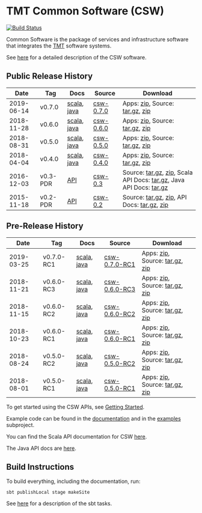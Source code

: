 TMT Common Software (CSW)
=========================
[![Build Status](http://ec2-35-154-215-191.ap-south-1.compute.amazonaws.com:8080/job/csw-dev/badge/icon)](http://ec2-35-154-215-191.ap-south-1.compute.amazonaws.com:8080/job/csw-dev/)

Common Software is the package of services and infrastructure software that integrates the [TMT](http://www.tmt.org) software systems.

See [here](https://tmtsoftware.github.io/csw/) for a detailed description of the CSW software.


Public Release History
----------------------

| Date | Tag | Docs | Source | Download |
|-----|-----|--------|-----|-----|
| 2019-06-14 | v0.7.0     | [scala](https://tmtsoftware.github.io/csw/0.7.0/api/scala/index.html), [java](https://tmtsoftware.github.io/csw/0.7.0/api/java/index.html) | [csw-0.7.0](https://github.com/tmtsoftware/csw/tree/v0.7.0)| Apps: [zip](https://github.com/tmtsoftware/csw/releases/download/v0.7.0/csw-apps-0.7.0.zip), Source: [tar.gz](https://github.com/tmtsoftware/csw/archive/v0.7.0.tar.gz), [zip](https://github.com/tmtsoftware/csw/archive/v0.7.0.zip) |
| 2018-11-28 | v0.6.0     | [scala](https://tmtsoftware.github.io/csw/0.6.0/api/scala/index.html), [java](https://tmtsoftware.github.io/csw/0.6.0/api/java/index.html) | [csw-0.6.0](https://github.com/tmtsoftware/csw/tree/v0.6.0)| Apps: [zip](https://github.com/tmtsoftware/csw/releases/download/v0.6.0/csw-apps-0.6.0.zip), Source: [tar.gz](https://github.com/tmtsoftware/csw/archive/v0.6.0.tar.gz), [zip](https://github.com/tmtsoftware/csw/archive/v0.6.0.zip) |
| 2018-08-31 | v0.5.0     | [scala](https://tmtsoftware.github.io/csw/0.5.0/api/scala/index.html), [java](https://tmtsoftware.github.io/csw/0.5.0/api/java/index.html) | [csw-0.5.0](https://github.com/tmtsoftware/csw/tree/v0.5.0)| Apps: [zip](https://github.com/tmtsoftware/csw/releases/download/v0.5.0/csw-apps-0.5.0.zip), Source: [tar.gz](https://github.com/tmtsoftware/csw/archive/v0.5.0.tar.gz), [zip](https://github.com/tmtsoftware/csw/archive/v0.5.0.zip) |
| 2018-04-04 | v0.4.0     | [scala](https://tmtsoftware.github.io/csw/0.4.0/api/scala/index.html), [java](https://tmtsoftware.github.io/csw/0.4.0/api/java/index.html) | [csw-0.4.0](https://github.com/tmtsoftware/csw/tree/v0.4.0)| Apps: [zip](https://github.com/tmtsoftware/csw/releases/download/v0.4.0/csw-apps-0.4.0.zip), Source: [tar.gz](https://github.com/tmtsoftware/csw/archive/v0.4.0.tar.gz), [zip](https://github.com/tmtsoftware/csw/archive/v0.4.0.zip) |
| 2016-12-03 | v0.3-PDR   | [API](http://tmtsoftware.github.io/csw/) | [csw-0.3](https://github.com/tmtsoftware/csw/tree/v0.3-PDR)| Source: [tar.gz](https://github.com/tmtsoftware/csw/archive/v0.3-PDR.tar.gz), [zip](https://github.com/tmtsoftware/csw/archive/v0.3-PDR.zip), Scala API Docs: [tar.gz](https://github.com/tmtsoftware/csw/releases/download/v0.3-PDR/csw-0.3-scaladoc.tar.gz), Java API Docs: [tar.gz](https://github.com/tmtsoftware/csw/releases/download/v0.3-PDR/csw-0.3-javadoc.tar.gz) |
| 2015-11-18 | v0.2-PDR   | [API](https://cdn.rawgit.com/tmtsoftware/csw/CSW-API-0.2-PDR/index.html) | [csw-0.2](https://github.com/tmtsoftware/csw/tree/v0.2-PDR)| Source: [tar.gz](https://github.com/tmtsoftware/csw/archive/v0.2-PDR.tar.gz), [zip](https://github.com/tmtsoftware/csw/archive/v0.2-PDR.zip), API Docs: [tar.gz](https://github.com/tmtsoftware/csw/archive/CSW-API-0.2-PDR.tar.gz), [zip](https://github.com/tmtsoftware/csw/archive/CSW-API-0.2-PDR.zip) |

Pre-Release History
----------------------

| Date | Tag | Docs | Source | Download |
|-----|-----|--------|-----|-----|
| 2019-03-25 | v0.7.0-RC1 | [scala](https://tmtsoftware.github.io/csw/0.7.0-RC1/api/scala/index.html), [java](https://tmtsoftware.github.io/csw/0.7.0-RC1/api/java/index.html) | [csw-0.7.0-RC1](https://github.com/tmtsoftware/csw/tree/v0.7.0-RC1)| Apps: [zip](https://github.com/tmtsoftware/csw/releases/download/v0.7.0-RC1/csw-apps-0.7.0-RC1.zip), Source: [tar.gz](https://github.com/tmtsoftware/csw/archive/v0.7.0-RC1.tar.gz), [zip](https://github.com/tmtsoftware/csw/archive/v0.7.0-RC1.zip) |
| 2018-11-21 | v0.6.0-RC3 | [scala](https://tmtsoftware.github.io/csw/0.6.0-RC3/api/scala/index.html), [java](https://tmtsoftware.github.io/csw/0.6.0-RC3/api/java/index.html) | [csw-0.6.0-RC3](https://github.com/tmtsoftware/csw/tree/v0.6.0-RC3)| Apps: [zip](https://github.com/tmtsoftware/csw/releases/download/v0.6.0-RC3/csw-apps-0.6.0-RC3.zip), Source: [tar.gz](https://github.com/tmtsoftware/csw/archive/v0.6.0-RC3.tar.gz), [zip](https://github.com/tmtsoftware/csw/archive/v0.6.0-RC3.zip) |
| 2018-11-15 | v0.6.0-RC2 | [scala](https://tmtsoftware.github.io/csw/0.6.0-RC2/api/scala/index.html), [java](https://tmtsoftware.github.io/csw/0.6.0-RC2/api/java/index.html) | [csw-0.6.0-RC2](https://github.com/tmtsoftware/csw/tree/v0.6.0-RC2)| Apps: [zip](https://github.com/tmtsoftware/csw/releases/download/v0.6.0-RC2/csw-apps-0.6.0-RC2.zip), Source: [tar.gz](https://github.com/tmtsoftware/csw/archive/v0.6.0-RC2.tar.gz), [zip](https://github.com/tmtsoftware/csw/archive/v0.6.0-RC2.zip) |
| 2018-10-23 | v0.6.0-RC1 | [scala](https://tmtsoftware.github.io/csw/0.6.0-RC1/api/scala/index.html), [java](https://tmtsoftware.github.io/csw/0.6.0-RC1/api/java/index.html) | [csw-0.6.0-RC1](https://github.com/tmtsoftware/csw/tree/v0.6.0-RC1)| Apps: [zip](https://github.com/tmtsoftware/csw/releases/download/v0.6.0-RC1/csw-apps-0.6.0-RC1.zip), Source: [tar.gz](https://github.com/tmtsoftware/csw/archive/v0.6.0-RC1.tar.gz), [zip](https://github.com/tmtsoftware/csw/archive/v0.6.0-RC1.zip) |
| 2018-08-24 | v0.5.0-RC2 | [scala](https://tmtsoftware.github.io/csw/0.5.0-RC2/api/scala/index.html), [java](https://tmtsoftware.github.io/csw/0.5.0-RC2/api/java/index.html) | [csw-0.5.0-RC2](https://github.com/tmtsoftware/csw/tree/v0.5.0-RC2)| Apps: [zip](https://github.com/tmtsoftware/csw/releases/download/v0.5.0-RC2/csw-apps-0.5.0-RC2.zip), Source: [tar.gz](https://github.com/tmtsoftware/csw/archive/v0.5.0-RC2.tar.gz), [zip](https://github.com/tmtsoftware/csw/archive/v0.5.0-RC2.zip) |
| 2018-08-01 | v0.5.0-RC1 | [scala](https://tmtsoftware.github.io/csw/0.5.0-RC1/api/scala/index.html), [java](https://tmtsoftware.github.io/csw/0.5.0-RC1/api/java/index.html) | [csw-0.5.0-RC1](https://github.com/tmtsoftware/csw/tree/v0.5.0-RC1)| Apps: [zip](https://github.com/tmtsoftware/csw/releases/download/v0.5.0-RC1/csw-apps-0.5.0-RC1.zip), Source: [tar.gz](https://github.com/tmtsoftware/csw/archive/v0.5.0-RC1.tar.gz), [zip](https://github.com/tmtsoftware/csw/archive/v0.5.0-RC1.zip) |


To get started using the CSW APIs, see [Getting Started](https://tmtsoftware.github.io/csw/commons/getting-started.html).

Example code can be found in the [documentation](https://tmtsoftware.github.io/csw/) and in the [examples](examples) subproject.

You can find the Scala API documentation for CSW [here](https://tmtsoftware.github.io/csw/api/scala/csw/index.html).

The Java API docs are [here](https://tmtsoftware.github.io/csw/api/java/?/index.html).

Build Instructions
------------------

To build everything, including the documentation, run:

    sbt publishLocal stage makeSite

See [here](https://tmtsoftware.github.io/csw/commons/sbt-tasks.html) for a description of the sbt tasks.

